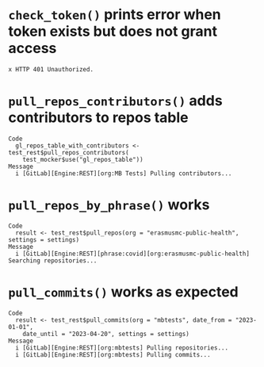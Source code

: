 # `check_token()` prints error when token exists but does not grant access

    x HTTP 401 Unauthorized.

# `pull_repos_contributors()` adds contributors to repos table

    Code
      gl_repos_table_with_contributors <- test_rest$pull_repos_contributors(
        test_mocker$use("gl_repos_table"))
    Message
      i [GitLab][Engine:REST][org:MB Tests] Pulling contributors...

# `pull_repos_by_phrase()` works

    Code
      result <- test_rest$pull_repos(org = "erasmusmc-public-health", settings = settings)
    Message
      i [GitLab][Engine:REST][phrase:covid][org:erasmusmc-public-health] Searching repositories...

# `pull_commits()` works as expected

    Code
      result <- test_rest$pull_commits(org = "mbtests", date_from = "2023-01-01",
        date_until = "2023-04-20", settings = settings)
    Message
      i [GitLab][Engine:REST][org:mbtests] Pulling repositories...
      i [GitLab][Engine:REST][org:mbtests] Pulling commits...

